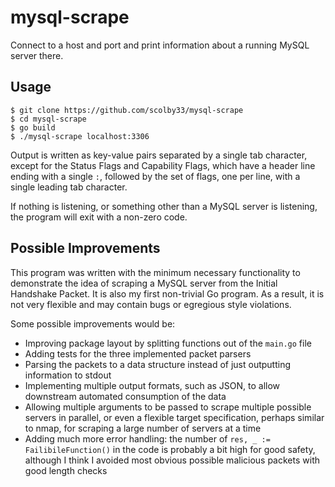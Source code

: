 # mysql-scrape

Connect to a host and port and print information about a running MySQL server
there.

## Usage

```console
$ git clone https://github.com/scolby33/mysql-scrape
$ cd mysql-scrape
$ go build
$ ./mysql-scrape localhost:3306
```

Output is written as key-value pairs separated by a single tab character, except
for the Status Flags and Capability Flags, which have a header line ending with
a single `:`, followed by the set of flags, one per line, with a single leading
tab character.

If nothing is listening, or something other than a MySQL server is listening,
the program will exit with a non-zero code.

## Possible Improvements

This program was written with the minimum necessary functionality to demonstrate
the idea of scraping a MySQL server from the Initial Handshake Packet. It is
also my first non-trivial Go program. As a result, it is not very flexible and
may contain bugs or egregious style violations.

Some possible improvements would be:

- Improving package layout by splitting functions out of the `main.go` file
- Adding tests for the three implemented packet parsers
- Parsing the packets to a data structure instead of just outputting information
  to stdout
- Implementing multiple output formats, such as JSON, to allow downstream
  automated consumption of the data
- Allowing multiple arguments to be passed to scrape multiple possible servers
  in parallel, or even a flexible target specification, perhaps similar to nmap,
  for scraping a large number of servers at a time
- Adding much more error handling: the number of `res, _ := FailibileFunction()`
  in the code is probably a bit high for good safety, although I think I avoided
  most obvious possible malicious packets with good length checks
